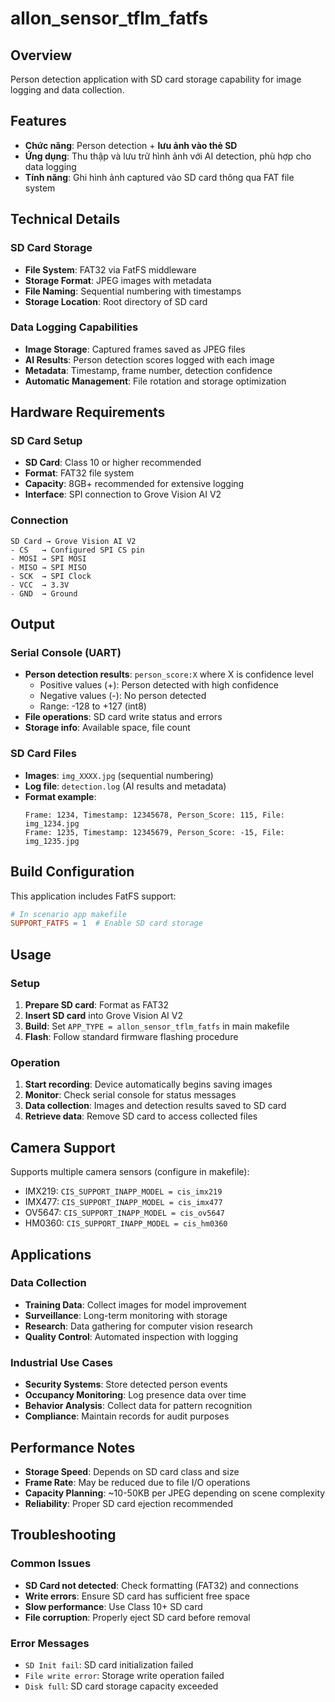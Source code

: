 # allon_sensor_tflm_fatfs

## Overview

Person detection application with SD card storage capability for image logging and data collection.

## Features

- **Chức năng**: Person detection + **lưu ảnh vào thẻ SD**
- **Ứng dụng**: Thu thập và lưu trữ hình ảnh với AI detection, phù hợp cho data logging
- **Tính năng**: Ghi hình ảnh captured vào SD card thông qua FAT file system

## Technical Details

### SD Card Storage
- **File System**: FAT32 via FatFS middleware
- **Storage Format**: JPEG images with metadata
- **File Naming**: Sequential numbering with timestamps
- **Storage Location**: Root directory of SD card

### Data Logging Capabilities
- **Image Storage**: Captured frames saved as JPEG files
- **AI Results**: Person detection scores logged with each image
- **Metadata**: Timestamp, frame number, detection confidence
- **Automatic Management**: File rotation and storage optimization

## Hardware Requirements

### SD Card Setup
- **SD Card**: Class 10 or higher recommended
- **Format**: FAT32 file system
- **Capacity**: 8GB+ recommended for extensive logging
- **Interface**: SPI connection to Grove Vision AI V2

### Connection
```
SD Card → Grove Vision AI V2
- CS   → Configured SPI CS pin
- MOSI → SPI MOSI  
- MISO → SPI MISO
- SCK  → SPI Clock
- VCC  → 3.3V
- GND  → Ground
```

## Output

### Serial Console (UART)
- **Person detection results**: `person_score:X` where X is confidence level
  - Positive values (+): Person detected with high confidence
  - Negative values (-): No person detected
  - Range: -128 to +127 (int8)
- **File operations**: SD card write status and errors
- **Storage info**: Available space, file count

### SD Card Files
- **Images**: `img_XXXX.jpg` (sequential numbering)
- **Log file**: `detection.log` (AI results and metadata)
- **Format example**:
  ```
  Frame: 1234, Timestamp: 12345678, Person_Score: 115, File: img_1234.jpg
  Frame: 1235, Timestamp: 12345679, Person_Score: -15, File: img_1235.jpg
  ```

## Build Configuration

This application includes FatFS support:

```makefile
# In scenario app makefile
SUPPORT_FATFS = 1  # Enable SD card storage
```

## Usage

### Setup
1. **Prepare SD card**: Format as FAT32
2. **Insert SD card** into Grove Vision AI V2
3. **Build**: Set `APP_TYPE = allon_sensor_tflm_fatfs` in main makefile
4. **Flash**: Follow standard firmware flashing procedure

### Operation
1. **Start recording**: Device automatically begins saving images
2. **Monitor**: Check serial console for status messages
3. **Data collection**: Images and detection results saved to SD card
4. **Retrieve data**: Remove SD card to access collected files

## Camera Support

Supports multiple camera sensors (configure in makefile):
- IMX219: `CIS_SUPPORT_INAPP_MODEL = cis_imx219`
- IMX477: `CIS_SUPPORT_INAPP_MODEL = cis_imx477`
- OV5647: `CIS_SUPPORT_INAPP_MODEL = cis_ov5647`
- HM0360: `CIS_SUPPORT_INAPP_MODEL = cis_hm0360`

## Applications

### Data Collection
- **Training Data**: Collect images for model improvement
- **Surveillance**: Long-term monitoring with storage
- **Research**: Data gathering for computer vision research
- **Quality Control**: Automated inspection with logging

### Industrial Use Cases
- **Security Systems**: Store detected person events
- **Occupancy Monitoring**: Log presence data over time
- **Behavior Analysis**: Collect data for pattern recognition
- **Compliance**: Maintain records for audit purposes

## Performance Notes

- **Storage Speed**: Depends on SD card class and size
- **Frame Rate**: May be reduced due to file I/O operations
- **Capacity Planning**: ~10-50KB per JPEG depending on scene complexity
- **Reliability**: Proper SD card ejection recommended

## Troubleshooting

### Common Issues
- **SD Card not detected**: Check formatting (FAT32) and connections
- **Write errors**: Ensure SD card has sufficient free space
- **Slow performance**: Use Class 10+ SD card
- **File corruption**: Properly eject SD card before removal

### Error Messages
- `SD Init fail`: SD card initialization failed
- `File write error`: Storage write operation failed
- `Disk full`: SD card storage capacity exceeded